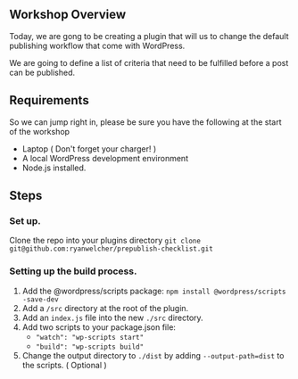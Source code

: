 ## Workshop Overview
Today, we are gong to be creating a plugin that will us to change the default publishing
workflow that come with WordPress.

We are going to define a list of criteria that need to be fulfilled before a post can be published.

## Requirements
So we can jump right in, please be sure you have the following at the start of the workshop

* Laptop ( Don't forget your charger! )
* A local WordPress development environment
* Node.js installed.

## Steps

### Set up.

Clone the repo into your plugins directory `git clone git@github.com:ryanwelcher/prepublish-checklist.git`

### Setting up the build process.

1. Add the @wordpress/scripts package: `npm install @wordpress/scripts -save-dev`
2. Add a `/src` directory at the root of the plugin.
3. Add an `index.js` file into the new `./src` directory.
4. Add two scripts to your package.json file:
	* `"watch": "wp-scripts start"`
	* `"build": "wp-scripts build"`
5. Change the output directory to `./dist` by adding `--output-path=dist` to the scripts. ( Optional )